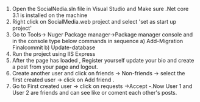 1. Open the SocialNedia.sln file in Visual Studio and Make sure  .Net core 3.1 is installed on the machine
2. Right click on SocialMedia.web project  and select 'set as start up project'
3. Go to Tools-> Nuger Package manager->Package manager console and in the console type below commands in sequence 
a) Add-Migration Finalcommit
b) Update-database
4. Run the project using IIS Express
5. After the page has loaded , Register yourself  update your bio and create a post from your page and logout.
6. Create another user and  click on friends -> Non-friends -> select the first created user -> click on Add friend .
7. Go to First created user -> click on requests ->Accept -.Now User 1 and User 2 are friends and can see  like or coment each other's posts.
